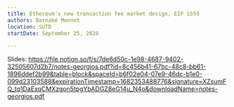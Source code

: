 ```yaml
---
title: Ethereum's new transaction fee market design, EIP 1559
authors: Barnabé Monnot
location: SUTD
startDate: September 25, 2020

---
```


Slides: <https://file.notion.so/f/s/7de6d50c-1e98-4687-9402-32505607d2b7/notes-georgios.pdf?id=8c456b41-67bc-48c8-bb61-1896ddef2b99&table=block&spaceId=b6f02e04-07e9-46dc-b1e0-099d23103588&expirationTimestamp=1682353488776&signature=XZsumFQ_tq1DaExqCMXzgon5tpgYbADGZ8eG14u_N4o&downloadName=notes-georgios.pdf>